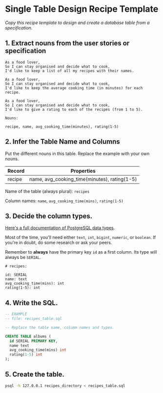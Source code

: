 # Single Table Design Recipe Template

_Copy this recipe template to design and create a database table from a specification._

## 1. Extract nouns from the user stories or specification

```
As a food lover,
So I can stay organised and decide what to cook,
I'd like to keep a list of all my recipes with their names.

As a food lover,
So I can stay organised and decide what to cook,
I'd like to keep the average cooking time (in minutes) for each recipe.

As a food lover,
So I can stay organised and decide what to cook,
I'd like to give a rating to each of the recipes (from 1 to 5).
```

```
Nouns:

recipe, name, avg_cooking_time(minutes), rating(1-5) 
```

## 2. Infer the Table Name and Columns

Put the different nouns in this table. Replace the example with your own nouns.

| Record                | Properties          |
| --------------------- | ------------------  |
| recipe                 | name, avg_cooking_time(minutes), rating(1-5)

Name of the table (always plural): `recipes` 

Column names: `name`, `avg_cooking_time(mins)`, `rating(1-5)`

## 3. Decide the column types.

[Here's a full documentation of PostgreSQL data types](https://www.postgresql.org/docs/current/datatype.html).

Most of the time, you'll need either `text`, `int`, `bigint`, `numeric`, or `boolean`. If you're in doubt, do some research or ask your peers.

Remember to **always** have the primary key `id` as a first column. Its type will always be `SERIAL`.

```
# recipes:

id: SERIAL
name: text
avg_cooking_time(mins): int
rating(1-5): int
```

## 4. Write the SQL.

```sql
-- EXAMPLE
-- file: recipes_table.sql

-- Replace the table name, columm names and types.

CREATE TABLE albums (
  id SERIAL PRIMARY KEY,
  name text
  avg_cooking_time(mins) int
  rating(1-5) int
);
```

## 5. Create the table.

```bash
psql -h 127.0.0.1 recipes_directory < recipes_table.sql
```